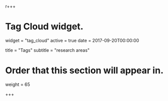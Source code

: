 r+++
# Tag Cloud widget.
widget = "tag_cloud"
active = true
date = 2017-09-20T00:00:00

title = "Tags"
subtitle = "research areas"

# Order that this section will appear in.
weight = 65

+++
